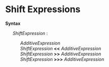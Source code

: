 # Shift Expressions

**Syntax**

<ul>
    <i>ShiftExpression</i> :
    <ul>
        <i>AdditiveExpression</i><br>
        <i>ShiftExpression</i> <b>&lt;&lt;</b> <i>AdditiveExpression</i><br>
        <i>ShiftExpression</i> <b>&gt;&gt;</b> <i>AdditiveExpression</i><br>
        <i>ShiftExpression</i> <b>&gt;&gt;&gt;</b> <i>AdditiveExpression</i>
    </ul>
</ul>